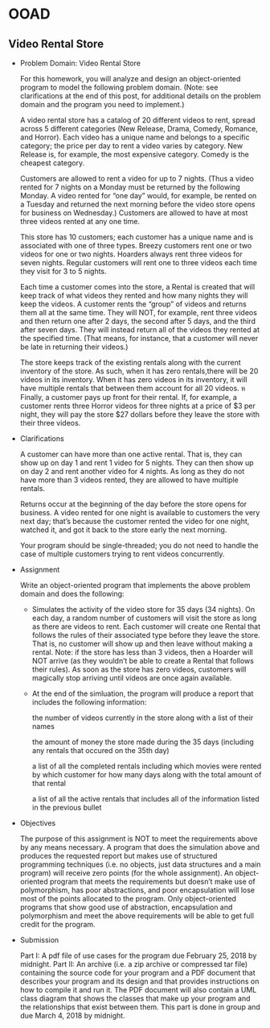 # OOAD

## Video Rental Store

* Problem Domain: Video Rental Store

    For this homework, you will analyze and design an object-oriented program to model the following problem domain. (Note: see clarifications at the end of this post, for additional details on the problem domain and the program you need to implement.)

    A video rental store has a catalog of 20 different videos to rent, spread across 5 different categories (New Release, Drama, Comedy, Romance, and Horror). Each video has a unique name and belongs to a specific category; the price per day to rent a video varies by category. New Release is, for example, the most expensive category. Comedy is the cheapest category.

    Customers are allowed to rent a video for up to 7 nights. (Thus a video rented for 7 nights on a Monday must be returned by the following Monday. A video rented for “one day” would, for example, be rented on a Tuesday and returned the next morning before the video store opens for business on Wednesday.) Customers are allowed to have at most three videos rented at any one time.

    This store has 10 customers; each customer has a unique name and is associated with one of three types. Breezy customers rent one or two videos for one or two nights. Hoarders always rent three videos for seven nights. Regular customers will rent one to three videos each time they visit for 3 to 5 nights.

    Each time a customer comes into the store, a Rental is created that will keep track of what videos they rented and how many nights they will keep the videos. A customer rents the “group” of videos and returns them all at the same time. They will NOT, for example, rent three videos and then return one after 2 days, the second after 5 days, and the third after seven days. They will instead return all of the videos they rented at the specified time. (That means, for instance, that a customer will never be late in returning their videos.)

    The store keeps track of the existing rentals along with the current inventory of the store. As such, when it has zero rentals,there will be 20 videos in its inventory. When it has zero videos in its inventory, it will have multiple rentals that between them account for all 20 videos.
ห
    Finally, a customer pays up front for their rental. If, for example, a customer rents three Horror videos for three nights at a price of $3 per night, they will pay the store $27 dollars before they leave the store with their three videos.

* Clarifications

    A customer can have more than one active rental. That is, they can show up on day 1 and rent 1 video for 5 nights. They can then show up on day 2 and rent another video for 4 nights. As long as they do not have more than 3 videos rented, they are allowed to have multiple rentals.

    Returns occur at the beginning of the day before the store opens for business. A video rented for one night is available to customers the very next day; that’s because the customer rented the video for one night, watched it, and got it back to the store early the next morning.

    Your program should be single-threaded; you do not need to handle the case of multiple customers trying to rent videos concurrently.

* Assignment

    Write an object-oriented program that implements the above problem domain and does the following:

  * Simulates the activity of the video store for 35 days (34 nights). On each day, a random number of customers will visit the store as long as there are videos to rent. Each customer will create one Rental that follows the rules of their associated type before they leave the store. That is, no customer will show up and then leave without making a rental. Note: if the store has less than 3 videos, then a Hoarder will NOT arrive (as they wouldn’t be able to create a Rental that follows their rules). As soon as the store has zero videos, customers will magically stop arriving until videos are once again available.

  * At the end of the simluation, the program will produce a report that includes the following information:

    the number of videos currently in the store along with a list of their names

    the amount of money the store made during the 35 days (including any rentals that occured on the 35th day)

    a list of all the completed rentals including which movies were rented by which customer for how many days along with the total amount of that rental

    a list of all the active rentals that includes all of the information listed in the previous bullet

* Objectives

    The purpose of this assignment is NOT to meet the requirements above by any means necessary. A program that does the simulation above and produces the requested report but makes use of structured programming techniques (i.e. no objects, just data structures and a main program) will receive zero points (for the whole assignment). An object-oriented program that meets the requirements but doesn’t make use of polymorphism, has poor abstractions, and poor encapsulation will lose most of the points allocated to the program. Only object-oriented programs that show good use of abstraction, encapsulation and polymorphism and meet the above requirements will be able to get full credit for the program.

* Submission

    Part I: A pdf file of use cases for the program due February 25, 2018 by midnight. Part II: An archive (i.e. a zip archive or compressed tar file) containing the source code for your program and a PDF document that describes your program and its design and that provides instructions on how to compile it and run it. The PDF document will also contain a UML class diagram that shows the classes that make up your program and the relationships that exist between them. This part is done in group and due March 4, 2018 by midnight.